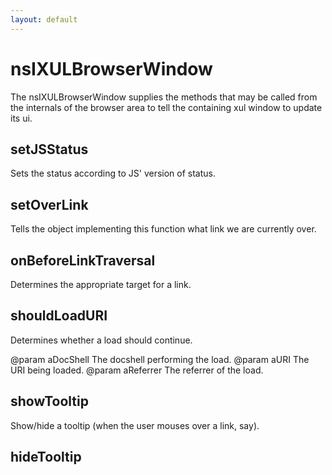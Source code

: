 ```yaml
---
layout: default
---
```


# nsIXULBrowserWindow #

The nsIXULBrowserWindow supplies the methods that may be called from the
internals of the browser area to tell the containing xul window to update
its ui. 


## setJSStatus ##

Sets the status according to JS' version of status.


## setOverLink ##

Tells the object implementing this function what link we are currently
over.


## onBeforeLinkTraversal ##

Determines the appropriate target for a link.


## shouldLoadURI ##

Determines whether a load should continue.

@param aDocShell
       The docshell performing the load.
@param aURI
       The URI being loaded.
@param aReferrer
       The referrer of the load.


## showTooltip ##

Show/hide a tooltip (when the user mouses over a link, say).


## hideTooltip ##
